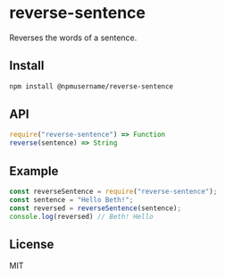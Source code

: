 # reverse-sentence
Reverses the words of a sentence.
## Install
```sh
npm install @npmusername/reverse-sentence
```
## API
```js
require("reverse-sentence") => Function
reverse(sentence) => String
```
## Example
```js
const reverseSentence = require("reverse-sentence");
const sentence = "Hello Beth!";
const reversed = reverseSentence(sentence);
console.log(reversed) // Beth! Hello
```
## License
MIT